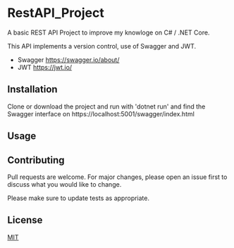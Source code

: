 # RestAPI_Project

A basic REST API Project to improve my knowloge on C# / .NET Core.

This API implements a version control, use of Swagger and JWT.

* Swagger  https://swagger.io/about/
* JWT https://jwt.io/

## Installation

Clone or download the project and run with 'dotnet run' and find the Swagger interface on https://localhost:5001/swagger/index.html

## Usage


## Contributing

Pull requests are welcome. For major changes, please open an issue first to discuss what you would like to change.

Please make sure to update tests as appropriate.

## License
[MIT](https://choosealicense.com/licenses/mit/)
